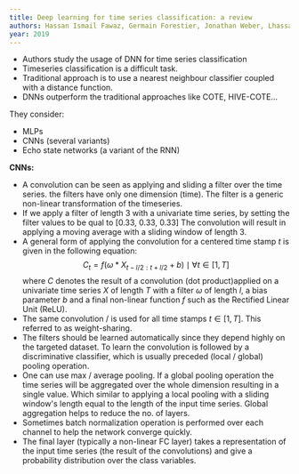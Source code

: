 ```yaml
---
title: Deep learning for time series classification: a review
authors: Hassan Ismail Fawaz, Germain Forestier, Jonathan Weber, Lhassane Idoumghar, Pierre-Alain Muller
year: 2019
---
```


- Authors study the usage of DNN for time series classification
- Timeseries classification is a difficult task.
- Traditional approach is to use a nearest neighbour classifier coupled with a distance function.
- DNNs outperform the traditional approaches like COTE, HIVE-COTE...

They consider:
- MLPs
- CNNs (several variants)
- Echo state networks (a variant of the RNN)

**CNNs:**
- A convolution can be seen as applying and sliding a filter over the time series. the filters have only one dimension (time). The filter is a generic non-linear transformation of the timeseries.
- If we apply a filter of length 3 with a univariate time series, by setting the filter values to be qual to [0.33, 0.33, 0.33] The convolution will result in applying a moving average with a sliding window of length 3.
-  A general form of applying the convolution for a centered time stamp $t$ is given in the following equation:
$$
C_{t}=f\left(\omega * X_{t-l / 2: t+l / 2}+b\right) \mid \forall t \in[1, T]
$$
where $C$ denotes the result of a convolution (dot product)applied on a univariate time series $X$ of length $T$ with a filter $\omega$ of length $l$, a bias parameter $b$ and a final non-linear function $f$ such as the Rectified Linear Unit (ReLU).
- The same convolution / is used for all time stamps $t \in[1, T]$. This referred to as weight-sharing.
- The filters should be learned automatically since they depend highly on the targeted dataset. To learn the convolution is followed by a discriminative classifier, which is usually preceded (local / global) pooling operation.
- One can use max / average pooling. If a global pooling operation the time series will be aggregated over the whole dimension resulting in a single value. Which similar to applying a local pooling with a sliding window's length equal to the length of the input time series. Global aggregation helps to reduce the no. of layers.
- Sometimes batch normalization operation is performed over each channel to help the network converge quickly.
- The final layer (typically a non-linear FC layer) takes a representation of the input time series (the result of the convolutions) and give a probability distribution over the class variables.